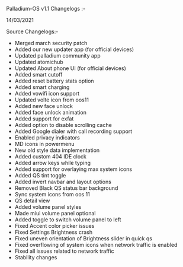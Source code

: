 Palladium-OS v1.1 Changelogs :-

14/03/2021

Source Changelogs:-

- Merged march security patch
- Added our new updater app (for official devices)
- Updated palladium community app 
- Updated atomichub  
- Updated About phone UI (for official devices)
- Added smart cutoff
- Added reset battery stats option
- Added smart charging
- Added vowifi icon support
- Updated volte icon from oos11
- Added new face unlock 
- Added face unlock animation
- Added support for exfat
- Added option to disable scrolling cache
- Added Google dialer with call recording support
- Enabled privacy indicators
- MD icons in powermenu
- New old style data implementation
- Added custom 404 IDE clock
- Added arrow keys while typing
- Added support for overlaying max system icons
- Added QS tint toggle
- Added invert navbar and layout options
- Removed Black QS status bar background
- Sync system icons from oos 11
- QS detail view
- Added volume panel styles
- Made miui volume panel optional
- Added toggle to switch volume panel to left
- Fixed Accent color picker issues
- Fixed Settings Brightness crash
- Fixed uneven orientation of Brightness slider in quick qs
- Fixed overflowing of system icons when network traffic is enabled
- Fixed all issues related to network traffic
- Stability changes
